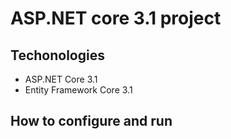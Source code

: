 # ASP.NET core 3.1 project 
## Techonologies
- ASP.NET Core 3.1
- Entity Framework Core 3.1
## How to configure and run
